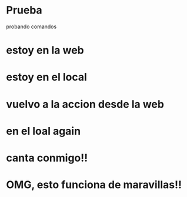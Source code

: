 # Prueba
probando comandos
# estoy en la web
# estoy en el local
# vuelvo a la accion desde la web
# en el loal again
# canta conmigo!!
# OMG, esto funciona de maravillas!!